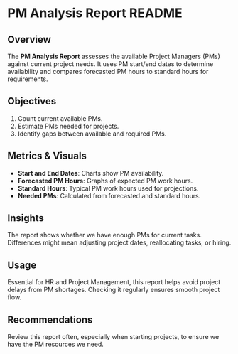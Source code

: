 
# PM Analysis Report README

## Overview
The **PM Analysis Report** assesses the available Project Managers (PMs) against current project needs. It uses PM start/end dates to determine availability and compares forecasted PM hours to standard hours for requirements.

## Objectives
1. Count current available PMs.
2. Estimate PMs needed for projects.
3. Identify gaps between available and required PMs.

## Metrics & Visuals
- **Start and End Dates**: Charts show PM availability.
- **Forecasted PM Hours**: Graphs of expected PM work hours.
- **Standard Hours**: Typical PM work hours used for projections.
- **Needed PMs**: Calculated from forecasted and standard hours.

## Insights
The report shows whether we have enough PMs for current tasks. Differences might mean adjusting project dates, reallocating tasks, or hiring.

## Usage
Essential for HR and Project Management, this report helps avoid project delays from PM shortages. Checking it regularly ensures smooth project flow.

## Recommendations
Review this report often, especially when starting projects, to ensure we have the PM resources we need.
